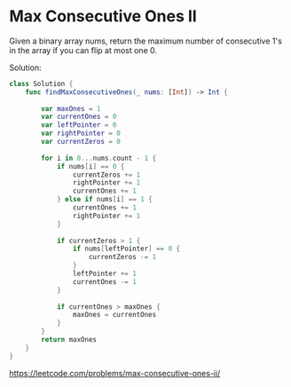 # Max Consecutive Ones II

Given a binary array nums, return the maximum number of consecutive 1's in the array if you can flip at most one 0.


Solution:

```Swift
class Solution {
    func findMaxConsecutiveOnes(_ nums: [Int]) -> Int {
        
        var maxOnes = 1
        var currentOnes = 0
        var leftPointer = 0 
        var rightPointer = 0
        var currentZeros = 0
        
        for i in 0...nums.count - 1 {
            if nums[i] == 0 {
                currentZeros += 1
                rightPointer += 1
                currentOnes += 1
            } else if nums[i] == 1 {
                currentOnes += 1
                rightPointer += 1
            }
            
            if currentZeros > 1 {
                if nums[leftPointer] == 0 {
                    currentZeros -= 1
                }
                leftPointer += 1
                currentOnes -= 1
            }
            
            if currentOnes > maxOnes {
                maxOnes = currentOnes
            }
        }
        return maxOnes
    }
}
```

https://leetcode.com/problems/max-consecutive-ones-ii/
